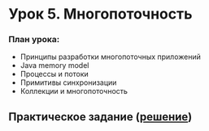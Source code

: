 
# Урок 5. Многопоточность


### План урока:

- Принципы разработки многопоточных приложений
- Java memory model
- Процессы и потоки 
- Примитивы синхронизации
- Коллекции и многопоточность


## Практическое задание ([решение]())
